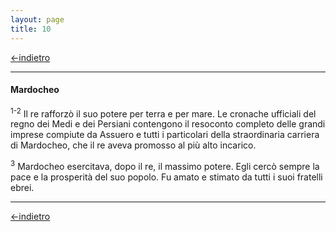 ```yaml
---
layout: page
title: 10
---
```

[<-indietro](est09.html)

--------------------------------
#### Mardocheo

<sup>1-2</sup> Il re rafforzò il suo potere per terra e per mare. Le
cronache ufficiali del regno dei Medi e dei Persiani contengono il
resoconto completo delle grandi imprese compiute da Assuero e tutti i
particolari della straordinaria carriera di Mardocheo, che il re aveva
promosso al più alto incarico.

<sup>3</sup> Mardocheo esercitava, dopo il re, il massimo potere. Egli
cercò sempre la pace e la prosperità del suo popolo. Fu amato e stimato
da tutti i suoi fratelli ebrei.

---------------------------------------
[<-indietro](est09.html)
